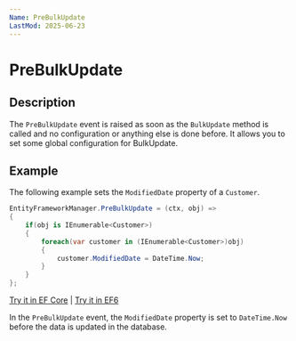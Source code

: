 ```yaml
---
Name: PreBulkUpdate
LastMod: 2025-06-23
---
```


# PreBulkUpdate

## Description

The `PreBulkUpdate` event is raised as soon as the `BulkUpdate` method is called and no configuration or anything else is done before. It allows you to set some global configuration for BulkUpdate. 

## Example

The following example sets the `ModifiedDate` property of a `Customer`.

```csharp
EntityFrameworkManager.PreBulkUpdate = (ctx, obj) => 
{
    if(obj is IEnumerable<Customer>) 
    {
        foreach(var customer in (IEnumerable<Customer>)obj)
        {
            customer.ModifiedDate = DateTime.Now;
        }
    }
};
```

[Try it in EF Core](https://dotnetfiddle.net/TCvCOm) | [Try it in EF6](https://dotnetfiddle.net/9JUluL)

In the `PreBulkUpdate` event, the `ModifiedDate` property is set to `DateTime.Now` before the data is updated in the database.

